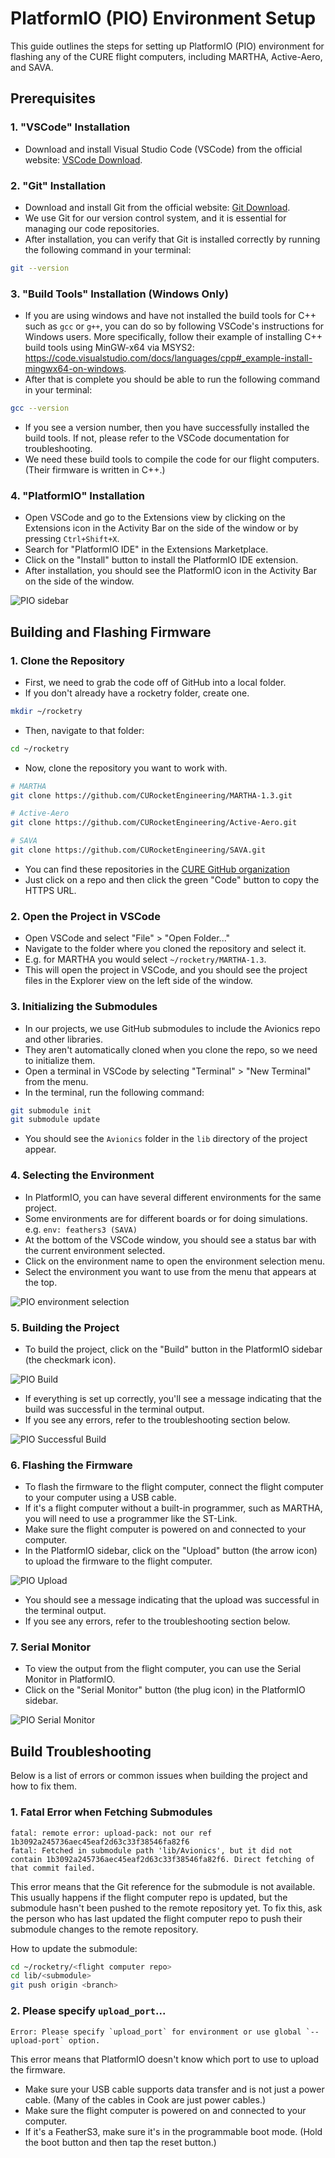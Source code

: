 # PlatformIO (PIO) Environment Setup

This guide outlines the steps for setting up PlatformIO (PIO) environment for flashing any of the CURE flight computers, including MARTHA, Active-Aero, and SAVA.

## Prerequisites

### 1. "VSCode" Installation
- Download and install Visual Studio Code (VSCode) from the official website: [VSCode Download](https://code.visualstudio.com/Download).

### 2. "Git" Installation
- Download and install Git from the official website: [Git Download](https://git-scm.com/downloads).
- We use Git for our version control system, and it is essential for managing our code repositories.
- After installation, you can verify that Git is installed correctly by running the following command in your terminal:
```bash
git --version
```

### 3. "Build Tools" Installation (Windows Only)
- If you are using windows and have not installed the build tools for C++ such as `gcc` or `g++`, you can do so by following VSCode's instructions for Windows users. More specifically, follow their example of installing C++ build tools using MinGW-x64 via MSYS2: https://code.visualstudio.com/docs/languages/cpp#_example-install-mingwx64-on-windows.
- After that is complete you should be able to run the following command in your terminal:
```bash
gcc --version
```
- If you see a version number, then you have successfully installed the build tools. If not, please refer to the VSCode documentation for troubleshooting.
- We need these build tools to compile the code for our flight computers. (Their firmware is written in C++.)

### 4. "PlatformIO" Installation
- Open VSCode and go to the Extensions view by clicking on the Extensions icon in the Activity Bar on the side of the window or by pressing `Ctrl+Shift+X`.
- Search for "PlatformIO IDE" in the Extensions Marketplace.
- Click on the "Install" button to install the PlatformIO IDE extension.
- After installation, you should see the PlatformIO icon in the Activity Bar on the side of the window.

![PIO sidebar](images/pio_sidebar.png)


## Building and Flashing Firmware

### 1. Clone the Repository
- First, we need to grab the code off of GitHub into a local folder.
- If you don't already have a rocketry folder, create one.
```bash
mkdir ~/rocketry
```
- Then, navigate to that folder:
```bash
cd ~/rocketry
```
- Now, clone the repository you want to work with.
```bash
# MARTHA
git clone https://github.com/CURocketEngineering/MARTHA-1.3.git

# Active-Aero
git clone https://github.com/CURocketEngineering/Active-Aero.git

# SAVA
git clone https://github.com/CURocketEngineering/SAVA.git
```

- You can find these repositories in the [CURE GitHub organization](https://github.com/CURocketEngineering)
- Just click on a repo and then click the green "Code" button to copy the HTTPS URL.

### 2. Open the Project in VSCode
- Open VSCode and select "File" > "Open Folder..."
- Navigate to the folder where you cloned the repository and select it.
- E.g. for MARTHA you would select `~/rocketry/MARTHA-1.3`.
- This will open the project in VSCode, and you should see the project files in the Explorer view on the left side of the window.

### 3. Initializing the Submodules
- In our projects, we use GitHub submodules to include the Avionics repo and other libraries.
- They aren't automatically cloned when you clone the repo, so we need to initialize them.
- Open a terminal in VSCode by selecting "Terminal" > "New Terminal" from the menu.
- In the terminal, run the following command:
```bash
git submodule init 
git submodule update 
```
- You should see the `Avionics` folder in the `lib` directory of the project appear. 

### 4. Selecting the Environment
- In PlatformIO, you can have several different environments for the same project.
- Some environments are for different boards or for doing simulations. e.g. `env: feathers3 (SAVA)`
- At the bottom of the VSCode window, you should see a status bar with the current environment selected.
- Click on the environment name to open the environment selection menu.
- Select the environment you want to use from the menu that appears at the top. 

![PIO environment selection](images/pio_envs.png)


### 5. Building the Project

- To build the project, click on the "Build" button in the PlatformIO sidebar (the checkmark icon).

![PIO Build](images/pio_build.png)

- If everything is set up correctly, you'll see a message indicating that the build was successful in the terminal output.
- If you see any errors, refer to the troubleshooting section below. 

![PIO Successful Build](images/pio_built.png)

### 6. Flashing the Firmware
- To flash the firmware to the flight computer, connect the flight computer to your computer using a USB cable.
- If it's a flight computer without a built-in programmer, such as MARTHA, you will need to use a programmer like the ST-Link. 
- Make sure the flight computer is powered on and connected to your computer.
- In the PlatformIO sidebar, click on the "Upload" button (the arrow icon) to upload the firmware to the flight computer.

![PIO Upload](images/pio_upload.png)

- You should see a message indicating that the upload was successful in the terminal output.
- If you see any errors, refer to the troubleshooting section below.

### 7. Serial Monitor
- To view the output from the flight computer, you can use the Serial Monitor in PlatformIO.
- Click on the "Serial Monitor" button (the plug icon) in the PlatformIO sidebar.

![PIO Serial Monitor](images/pio_serial.png)



## Build Troubleshooting

Below is a list of errors or common issues when building the project and how to fix them.

### 1. Fatal Error when Fetching Submodules

```
fatal: remote error: upload-pack: not our ref 1b3092a245736aec45eaf2d63c33f38546fa82f6
fatal: Fetched in submodule path 'lib/Avionics', but it did not contain 1b3092a245736aec45eaf2d63c33f38546fa82f6. Direct fetching of that commit failed.
```

This error means that the Git reference for the submodule is not available. This usually happens if the flight computer repo is updated, but the submodule hasn't been pushed to the remote repository yet. To fix this, ask the person who has last updated the flight computer repo to push their submodule changes to the remote repository.

How to update the submodule:
```bash
cd ~/rocketry/<flight computer repo>
cd lib/<submodule>
git push origin <branch>
```

### 2. Please specify `upload_port`...
```
Error: Please specify `upload_port` for environment or use global `--upload-port` option.
```
This error means that PlatformIO doesn't know which port to use to upload the firmware. 

- Make sure your USB cable supports data transfer and is not just a power cable. (Many of the cables in Cook are just power cables.)
- Make sure the flight computer is powered on and connected to your computer.
- If it's a FeatherS3, make sure it's in the programmable boot mode. (Hold the boot button and then tap the reset button.)
